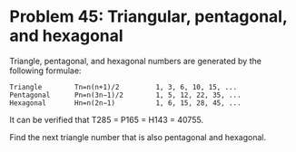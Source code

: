 # Problem 45: Triangular, pentagonal, and hexagonal
Triangle, pentagonal, and hexagonal numbers are generated by the following formulae:

	Triangle  	  	Tn=n(n+1)/2 	  	1, 3, 6, 10, 15, ...
	Pentagonal 	  	Pn=n(3n−1)/2 	  	1, 5, 12, 22, 35, ...
	Hexagonal 	  	Hn=n(2n−1) 	    	1, 6, 15, 28, 45, ...

It can be verified that T285 = P165 = H143 = 40755.

Find the next triangle number that is also pentagonal and hexagonal.
